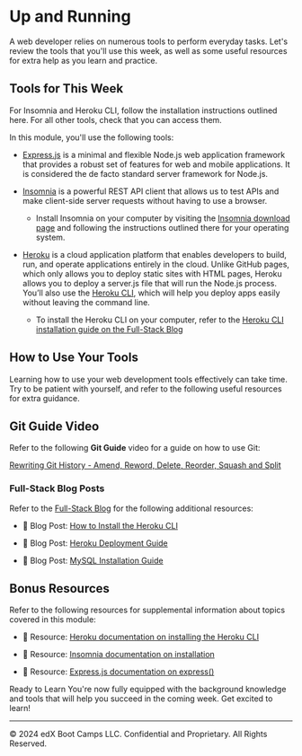 # Up and Running
A web developer relies on numerous tools to perform everyday tasks. Let's review the tools that you'll use this week, as well as some useful resources for extra help as you learn and practice.

## Tools for This Week
For Insomnia and Heroku CLI, follow the installation instructions outlined here. For all other tools, check that you can access them.

In this module, you'll use the following tools:

* [Express.js](https://www.npmjs.com/package/express) is a minimal and flexible Node.js web application framework that provides a robust set of features for web and mobile applications. It is considered the de facto standard server framework for Node.js.

* [Insomnia](https://insomnia.rest/) is a powerful REST API client that allows us to test APIs and make client-side server requests without having to use a browser.
  * Install Insomnia on your computer by visiting the [Insomnia download page](https://insomnia.rest/download) and following the instructions outlined there for your operating system.
* [Heroku](https://www.heroku.com/) is a cloud application platform that enables developers to build, run, and operate applications entirely in the cloud. Unlike GitHub pages, which only allows you to deploy static sites with HTML pages, Heroku allows you to deploy a server.js file that will run the Node.js process. You’ll also use the [Heroku CLI](https://devcenter.heroku.com/articles/heroku-cli), which will help you deploy apps easily without leaving the command line.
  * To install the Heroku CLI on your computer, refer to the [Heroku CLI installation guide on the Full-Stack Blog](https://coding-boot-camp.github.io/full-stack/heroku/how-to-install-the-heroku-cli)

## How to Use Your Tools
Learning how to use your web development tools effectively can take time. Try to be patient with yourself, and refer to the following useful resources for extra guidance.

## Git Guide Video
Refer to the following **Git Guide** video for a guide on how to use Git:

[Rewriting Git History - Amend, Reword, Delete, Reorder, Squash and Split](https://www.youtube.com/watch?v=ElRzTuYln0M)

### Full-Stack Blog Posts
Refer to the [Full-Stack Blog](https://coding-boot-camp.github.io/full-stack/) for the following additional resources:

* 📖 Blog Post: [How to Install the Heroku CLI](https://coding-boot-camp.github.io/full-stack/heroku/how-to-install-the-heroku-cli)

* 📖 Blog Post: [Heroku Deployment Guide](https://coding-boot-camp.github.io/full-stack/heroku/heroku-deployment-guide)

* 📖 Blog Post: [MySQL Installation Guide](https://coding-boot-camp.github.io/full-stack/mysql/mysql-installation-guide)

## Bonus Resources
Refer to the following resources for supplemental information about topics covered in this module:

* 📖 Resource: [Heroku documentation on installing the Heroku CLI](https://devcenter.heroku.com/articles/heroku-cli)

* 📖 Resource: [Insomnia documentation on installation](https://support.insomnia.rest/article/156-installation)

* 📖 Resource: [Express.js documentation on express()](https://expressjs.com/en/4x/api.html)

Ready to Learn
You're now fully equipped with the background knowledge and tools that will help you succeed in the coming week. Get excited to learn!

---
© 2024 edX Boot Camps LLC. Confidential and Proprietary. All Rights Reserved.